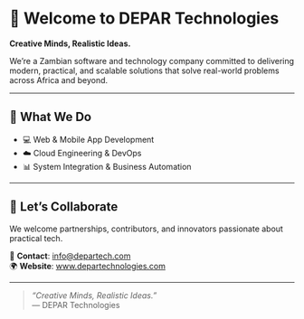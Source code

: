 # 👋 Welcome to DEPAR Technologies

**Creative Minds, Realistic Ideas.**

We’re a Zambian software and technology company committed to delivering modern, practical, and scalable solutions that solve real-world problems across Africa and beyond.

---

## 🧩 What We Do

- 💻 Web & Mobile App Development  
- ☁️ Cloud Engineering & DevOps  
- 📊 System Integration & Business Automation  
---

## 🤝 Let’s Collaborate

We welcome partnerships, contributors, and innovators passionate about practical tech.

📧 **Contact**: info@departech.com  
🌍 **Website**: <a href="www.departechnologies.com">www.departechnologies.com</a>

---

> _“Creative Minds, Realistic Ideas.”_  
> — DEPAR Technologies
